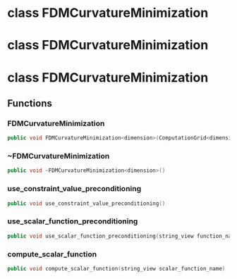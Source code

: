 # class FDMCurvatureMinimization

# class FDMCurvatureMinimization

# class FDMCurvatureMinimization

## Functions

### FDMCurvatureMinimization

```cpp
public void FDMCurvatureMinimization<dimension>(ComputationGrid<dimension> & grid, const DataConstraintsManager<dimension> & data_constraints)
```

### ~FDMCurvatureMinimization

```cpp
public void ~FDMCurvatureMinimization<dimension>()
```

### use_constraint_value_preconditioning

```cpp
public void use_constraint_value_preconditioning()
```

### use_scalar_function_preconditioning

```cpp
public void use_scalar_function_preconditioning(string_view function_name)
```

### compute_scalar_function

```cpp
public void compute_scalar_function(string_view scalar_function_name)
```
